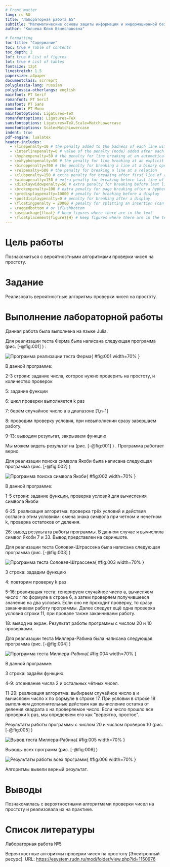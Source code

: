 ```yaml
---
# Front matter
lang: ru-RU
title: "Лабораторная работа №5"
subtitle: "Математические основы защиты информации и информационной безопасности"
author: "Колчева Юлия Вячеславовна"

# Formatting
toc-title: "Содержание"
toc: true # Table of contents
toc_depth: 2
lof: true # List of figures
lot: true # List of tables
fontsize: 12pt
linestretch: 1.5
papersize: a4paper
documentclass: scrreprt
polyglossia-lang: russian
polyglossia-otherlangs: english
mainfont: PT Serif
romanfont: PT Serif
sansfont: PT Sans
monofont: PT Mono
mainfontoptions: Ligatures=TeX
romanfontoptions: Ligatures=TeX
sansfontoptions: Ligatures=TeX,Scale=MatchLowercase
monofontoptions: Scale=MatchLowercase
indent: true
pdf-engine: lualatex
header-includes:
  - \linepenalty=10 # the penalty added to the badness of each line within a paragraph (no associated penalty node) Increasing the value makes tex try to have fewer lines in the paragraph.
  - \interlinepenalty=0 # value of the penalty (node) added after each line of a paragraph.
  - \hyphenpenalty=50 # the penalty for line breaking at an automatically inserted hyphen
  - \exhyphenpenalty=50 # the penalty for line breaking at an explicit hyphen
  - \binoppenalty=700 # the penalty for breaking a line at a binary operator
  - \relpenalty=500 # the penalty for breaking a line at a relation
  - \clubpenalty=150 # extra penalty for breaking after first line of a paragraph
  - \widowpenalty=150 # extra penalty for breaking before last line of a paragraph
  - \displaywidowpenalty=50 # extra penalty for breaking before last line before a display math
  - \brokenpenalty=100 # extra penalty for page breaking after a hyphenated line
  - \predisplaypenalty=10000 # penalty for breaking before a display
  - \postdisplaypenalty=0 # penalty for breaking after a display
  - \floatingpenalty = 20000 # penalty for splitting an insertion (can only be split footnote in standard LaTeX)
  - \raggedbottom # or \flushbottom
  - \usepackage{float} # keep figures where there are in the text
  - \floatplacement{figure}{H} # keep figures where there are in the text
---
```


# Цель работы

Познакомиться с вероятностными алгоритмами проверки чисел на простоту.

# Задание

Реализовать вероятностные алгоритмы проверки чисел на простоту. 


# Выполнение лабораторной работы

 
Данная работа была выполнена на языке Julia. 

Для реализации теста Ферма была написана следующая программа (рис. [-@fig:001] ) :

![Программа реализации теста Ферма](image/1.png){ #fig:001 width=70% }

В данной программе: 

2-3 строки: задание числа, которое нужно проверить на простоту, и количество проверок

5: задание функции 

6: цикл проверки выполняется k раз

7: берём случайное число а в диапазоне [1,n-1] 

8: проводим проверку условия, при невыполнении сразу завершаем работу. 

9-13: выводим результат, закрываем функцию 

Мы можем видеть результат на (рис. [-@fig:001] ) . Программа работает верно.

Для реализации поиска символа Якоби была написана следующая программа (рис. [-@fig:002] )

![Программа поиска символа Якоби](image/2.png){ #fig:002 width=70% }

В данной программе: 

1-5 строки: задание функции, проверка условий для вычисления символа Якоби

6-25: реализация алгоритма: проверка трёх условий и действия согласно этим условиям: смена знака символа при четном и нечетном k, проверка остатоков от деления.

26: вывод результата работы программы. В данном случае я вычислила символ Якоби 7 и 33. Вывод представлен на скриншоте.

Для реализации теста Соловэя-Штрассена была написана следующая программа (рис. [-@fig:003] )

![Программа теста Соловэя-Штрассена](image/3.png){ #fig:003 width=70% }

3 строка: зададим функцию

4: повторим проверку k раз

5-16: реализация теста: генерируем случайное число а, вычисляем число r по формуле в строке 6, а затем проверяем получившееся значение на два условия. Если оно не проходит проверку, то сразу заканчиваем работу программы. Далее следует ещё одна проверка условия строки 11, при провале также заканчиваем работу. 

18: вывод на экран. Результат работы программы с числом 20 и 10 проверками.

Для реализации теста Миллера-Рабина была написана следующая программа (рис. [-@fig:004] )

![Программа теста Миллера-Рабина](image/4.png){ #fig:004 width=70% }

В данной программе:

3 строка: задаём функцию.

4-9: отсеивание числа 2 и остальных чётных чисел.

11-29: реализация алгоритма: выбираем случайное число а и вычисляем число х по формуле в строке 17. При условии в строке 18 выполняем дополнительные действия как вычисление остатка от деления квадрата х на проверяемое число. Если число прошло все проверки k раз, мы определяем его как "вероятно, простое".

Результаты работы программы с числом 20 и числом проверок 10 (рис. [-@fig:005] )

![Вывод теста Миллера-Рабина](image/5.png){ #fig:005 width=70% }


Выводы всех программ (рис. [-@fig:006] ) 

![Результаты работы всех программ](image/6.png){ #fig:006 width=70% }

Алгоритмы вывели верный результат.

# Выводы

Познакомилась с вероятностными алгоритмами проверки чисел на простоту и реализовала их на практике.

# Список литературы

Лабораторная работа №5

Вероятностные алгоритмы проверки чисел на простоту [Электронный ресурс]. URL: https://esystem.rudn.ru/mod/folder/view.php?id=1150976

